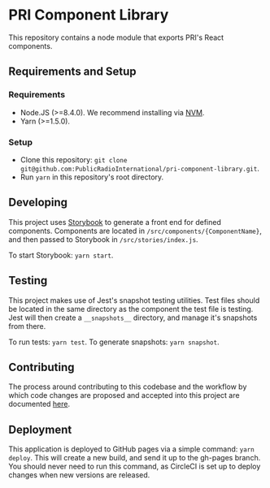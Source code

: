 # PRI Component Library
This repository contains a node module that exports PRI's React components.

## Requirements and Setup
### Requirements
 - Node.JS (>=8.4.0). We recommend installing via [NVM](https://github.com/creationix/nvm).
 - Yarn (>=1.5.0).

### Setup
 - Clone this repository: `git clone git@github.com:PublicRadioInternational/pri-component-library.git`.
 - Run `yarn` in this repository's root directory.

## Developing
This project uses [Storybook](https://github.com/storybooks/storybook) to generate a front end for defined components. Components are located in `/src/components/{ComponentName}`, and then passed to Storybook in `/src/stories/index.js`.

To start Storybook: `yarn start`.

## Testing
This project makes use of Jest's snapshot testing utilities. Test files should be located in the same directory as the component the test file is testing. Jest will then create a `__snapshots__` directory, and manage it's snapshots from there.

To run tests: `yarn test`.
To generate snapshots: `yarn snapshot`.

## Contributing
The process around contributing to this codebase and the workflow by which code changes are proposed and accepted into this project are documented [here](./.github/CONTRIBUTING.md).

## Deployment
This application is deployed to GitHub pages via a simple command: `yarn deploy`. This will create a new build, and send it up to the gh-pages branch. You should never need to run this command, as CircleCI is set up to deploy changes when new versions are released.
